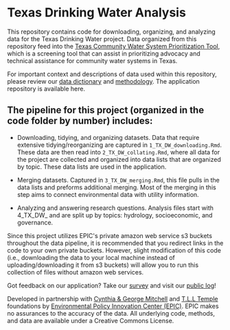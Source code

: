 # Texas Drinking Water Analysis

This repository contains code for downloading, organizing, and analyzing data for the Texas Drinking Water project. Data organized from this repository feed into the [Texas Community Water System Prioritization Tool](https://tx-app.policyinnovation.info/), which is a screening tool that can assist in prioritizing advocacy and technical assistance for community water systems in Texas. 

For important context and descriptions of data used within this repository, please review our [data dictionary](https://docs.google.com/spreadsheets/d/1bzNPxhL-l6DeGElhG1c70Of8DGAQasMDUuX3rPHVe2A/edit#gid=0) and [methodology](https://docs.google.com/document/d/1va2Iq2oJxnqiwgNHD4bWpXKxdWbq-TYoYkosj1oz_JU/edit). The application repository is available here. 

## The pipeline for this project (organized in the code folder by number) includes: 

-   Downloading, tidying, and organizing datasets. Data that require extensive tidying/reorganizing are captured in `1_TX_DW_downloading.Rmd`. These data are then read into `2_TX_DW_collating.Rmd`, where all data for the project are collected and organized into data lists that are organized by topic. These data lists are used in the application. 
	
-   Merging datasets. Captured in `3_TX_DW_merging.Rmd`, this file pulls in the data lists and preforms additional merging. Most of the merging in this step aims to connect environmental data with utility information.  
	
-   Analyzing and answering research questions. Analysis files start with 4_TX_DW_ and are split up by topics: hydrology, socioeconomic, and governance. 

Since this project utilizes EPIC's private amazon web service s3 buckets throughout the data pipeline, it is recommended that you redirect links in the code to your own private buckets. However, slight modification of this code (i.e., downloading the data to your local machine instead of uploading/downloading it from s3 buckets) will allow you to run this collection of files without amazon web services. 

Got feedback on our application? Take our [survey](https://forms.gle/Xjbeur68qukaRmFo7) and visit our [public log](https://docs.google.com/document/d/1MvfLFHDhTKoyLuk-cEPwFj8LPZTtdzPLBrkbhbuU38Y/edit)!

Developed in partnership with [Cynthia & George Mitchell](https://cgmf.org/p/home.html) and [T.L.L Temple](https://tlltemple.foundation/) foundations by [Environmental Policy Innovation Center (EPIC)](https://www.policyinnovation.org/). EPIC makes no assurances to the accuracy of the data. All underlying code, methods, and data are available under a Creative Commons License.
